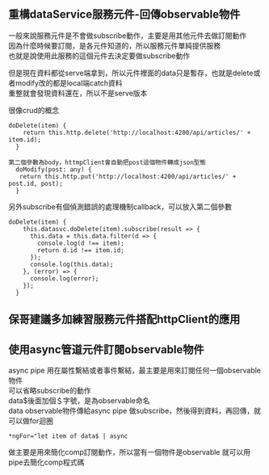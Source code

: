 ## 重構dataService服務元件-回傳observable物件
一般來說服務元件是不會做subscribe動作，主要是用其他元件去做訂閱動作<br/>
因為什麼時候要訂閱，是各元件知道的，所以服務元件單純提供服務<br/>
也就是說使用此服務的這個元件去決定要做subscribe動作<br/>

但是現在資料都從serve端拿到，所以元件裡面的data只是暫存，也就是delete或者modify改的都是local端catch資料<br/>
重整就會發現資料還在，所以不是serve版本<br/>

很像crud的概念<br/>
```
doDelete(item) {
    return this.http.delete('http://localhost:4200/api/articles/' + item.id);
  }

第二個參數為body，httmpClient會自動把post這個物件轉成json型態
  doModify(post: any) {
   return this.http.put('http://localhost:4200/api/articles/' + post.id, post);
  }
```

另外subscribe有個偵測錯誤的處理機制callback，可以放入第二個參數
```
doDelete(item) {
    this.datasvc.doDelete(item).subscribe(result => {
      this.data = this.data.filter(d => {
        console.log(d !== item);
        return d.id !== item.id;
      });
      console.log(this.data);
    }, (error) => {
      console.log(error);
    });
  }
```

<h2>保哥建議多加練習服務元件搭配httpClient的應用</h2>


## 使用async管道元件訂閱observable物件
async pipe 用在屬性繫結或者事件繫結，最主要是用來訂閱任何一個observable物件<br/>
可以省略subscribe的動作<br/>
data$後面加個＄字號，是為observable命名<br/>
data observable物件傳給async pipe 做subscribe，然後得到資料，再回傳，就可以做for迴圈
```
*ngFor="let item of data$ | async
```
做主要是用來簡化comp訂閱動作，所以當有一個物件是observable 就可以用pipe去簡化comp程式碼
